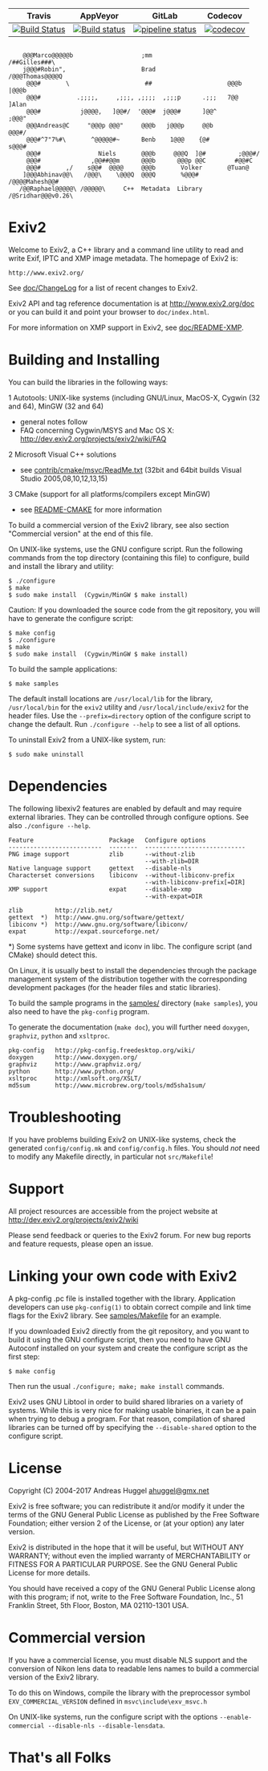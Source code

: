 | Travis        | AppVeyor      | GitLab| Codecov|
|:-------------:|:-------------:|:-----:|:------:|
| [![Build Status](https://travis-ci.org/Exiv2/exiv2.svg?branch=master)](https://travis-ci.org/Exiv2/exiv2) | [![Build status](https://ci.appveyor.com/api/projects/status/d6vxf2n0cp3v88al/branch/master?svg=true)](https://ci.appveyor.com/project/piponazo/exiv2-wutfp/branch/master) | [![pipeline status](https://gitlab.com/D4N/exiv2/badges/master/pipeline.svg)](https://gitlab.com/D4N/exiv2/commits/master) | [![codecov](https://codecov.io/gh/Exiv2/exiv2/branch/master/graph/badge.svg)](https://codecov.io/gh/Exiv2/exiv2) |


<pre><code>
    @@@Marco@@@@@b                   ;mm                       /##Gilles###\
    j@@@#Robin",                     Brad                     /@@@Thomas@@@@Q
     @@@#       \                     ##                     @@@b     |@@@b
     @@@#          .;;;;,     ,;;;, ,;;;;  ,;;;p      .;;;   7@@      ]Alan
     @@@#           j@@@@,   ]@@#/  '@@@#  j@@@#      ]@@^           ;@@@"
     @@@Andreas@C     "@@@p @@@"     @@@b   j@@@p     @@b           @@@#/
     @@@#^7"7%#\       ^@@@@@#~      Benb    1@@@    {@#          s@@@#
     @@@#                Niels       @@@b     @@@Q  ]@#         ;@@@#/
     @@@#              ,@@##@@m      @@@b      @@@p @@C        #@@#C
     @@@#       ,/    s@@#  @@@@     @@@b       Volker       @Tuan@
    ]@@@Abhinav@@\   /@@@\    \@@@Q  @@@Q       %@@@#      /@@@@Mahesh@@#
   /@@Raphael@@@@@\ /@@@@@\     C++  Metadata  Library    /@Sridhar@@@v0.26\
</code></pre>

Exiv2
======================

Welcome to Exiv2, a C++ library and a command line utility to read and
write Exif, IPTC and XMP image metadata. The homepage of Exiv2 is:

    http://www.exiv2.org/

See [doc/ChangeLog](https://github.com/Exiv2/exiv2/blob/master/doc/ChangeLog)
for a list of recent changes to Exiv2.

Exiv2 API and tag reference documentation is at http://www.exiv2.org/doc
or you can build it and point your browser to `doc/index.html`.

For more information on XMP support in Exiv2, see [doc/README-XMP](https://github.com/Exiv2/exiv2/blob/master/doc/README-XMP).

Building and Installing
=======================

You can build the libraries in the following ways:

1 Autotools: UNIX-like systems (including GNU/Linux, MacOS-X, Cygwin (32 and 64), MinGW (32 and 64)
  - general notes follow
  - FAQ concerning Cygwin/MSYS and Mac OS X:
    http://dev.exiv2.org/projects/exiv2/wiki/FAQ

2 Microsoft Visual C++ solutions
  - see [contrib/cmake/msvc/ReadMe.txt](https://github.com/Exiv2/exiv2/blob/master/contrib/cmake/msvc/ReadMe.txt)      (32bit and 64bit builds Visual Studio 2005,08,10,12,13,15)

3 CMake (support for all platforms/compilers except MinGW)
  - see [README-CMAKE](https://github.com/Exiv2/exiv2/blob/master/README-CMAKE)
    for more information

To build a commercial version of the Exiv2 library, see also section
"Commercial version" at the end of this file.

On UNIX-like systems, use the GNU configure script. Run the following
commands from the top directory (containing this file) to configure,
build and install the library and utility:

    $ ./configure
    $ make
    $ sudo make install  (Cygwin/MinGW $ make install)

Caution:
    If you downloaded the source code from the git repository,
    you will have to generate the configure script:

    $ make config
    $ ./configure
    $ make
    $ sudo make install  (Cygwin/MinGW $ make install)

To build the sample applications:

    $ make samples

The default install locations are `/usr/local/lib` for the library,
`/usr/local/bin` for the `exiv2` utility and `/usr/local/include/exiv2` for the
header files. Use the `--prefix=directory` option of the configure script to
change the default. Run `./configure --help` to see a list of all options.

To uninstall Exiv2 from a UNIX-like system, run:

    $ sudo make uninstall

Dependencies
============

The following libexiv2 features are enabled by default and may
require external libraries. They can be controlled through configure
options. See also `./configure --help`.

    Feature                     Package   Configure options
    --------------------------  --------  ----------------------------
    PNG image support           zlib      --without-zlib
                                          --with-zlib=DIR
    Native language support     gettext   --disable-nls
    Characterset conversions    libiconv  --without-libiconv-prefix
                                          --with-libiconv-prefix[=DIR]
    XMP support                 expat     --disable-xmp
                                          --with-expat=DIR

	zlib         http://zlib.net/
	gettext  *)  http://www.gnu.org/software/gettext/
	libiconv *)  http://www.gnu.org/software/libiconv/
	expat        http://expat.sourceforge.net/

*) Some systems have gettext and iconv in libc. The configure script
(and CMake) should detect this.

On Linux, it is usually best to install the dependencies through the
package management system of the distribution together with the
corresponding development packages (for the header files and static
libraries).

To build the sample programs in the
[samples/](https://github.com/Exiv2/exiv2/tree/master/samples)
directory (`make samples`), you also need to have the `pkg-config`
program.

To generate the documentation (`make doc`), you will further need
`doxygen`, `graphviz`, `python` and `xsltproc`.

	pkg-config   http://pkg-config.freedesktop.org/wiki/
	doxygen      http://www.doxygen.org/
	graphviz     http://www.graphviz.org/
	python       http://www.python.org/
	xsltproc     http://xmlsoft.org/XSLT/
	md5sum       http://www.microbrew.org/tools/md5sha1sum/

Troubleshooting
===============

If you have problems building Exiv2 on UNIX-like systems, check the
generated `config/config.mk` and `config/config.h` files. You should *not*
need to modify any Makefile directly, in particular not `src/Makefile`!

Support
=======

All project resources are accessible from the project website at
http://dev.exiv2.org/projects/exiv2/wiki

Please send feedback or queries to the Exiv2 forum. For new bug reports
and feature requests, please open an issue.

Linking your own code with Exiv2
================================

A pkg-config .pc file is installed together with the library.
Application developers can use `pkg-config(1)` to obtain correct
compile and link time flags for the Exiv2 library. See
[samples/Makefile](https://github.com/Exiv2/exiv2/blob/master/samples/Makefile)
for an example.

If you downloaded Exiv2 directly from the git repository, and you want
to build it using the GNU configure script, then you need to have GNU
Autoconf installed on your system and create the configure script as
the first step:

    $ make config

Then run the usual `./configure; make; make install` commands.

Exiv2 uses GNU Libtool in order to build shared libraries on a variety
of systems. While this is very nice for making usable binaries, it can
be a pain when trying to debug a program. For that reason, compilation
of shared libraries can be turned off by specifying the
`--disable-shared` option to the configure script.

License
=======

Copyright (C) 2004-2017 Andreas Huggel <ahuggel@gmx.net>

Exiv2 is free software; you can redistribute it and/or modify it under
the terms of the GNU General Public License as published by the Free
Software Foundation; either version 2 of the License, or (at your
option) any later version.

Exiv2 is distributed in the hope that it will be useful, but WITHOUT
ANY WARRANTY; without even the implied warranty of MERCHANTABILITY or
FITNESS FOR A PARTICULAR PURPOSE. See the GNU General Public License
for more details.

You should have received a copy of the GNU General Public License
along with this program; if not, write to the Free Software
Foundation, Inc., 51 Franklin Street, 5th Floor, Boston,
MA 02110-1301 USA.

Commercial version
==================

If you have a commercial license, you must disable NLS support and
the conversion of Nikon lens data to readable lens names to build a
commercial version of the Exiv2 library.

To do this on Windows, compile the library with the preprocessor
symbol `EXV_COMMERCIAL_VERSION` defined in `msvc\include\exv_msvc.h`

On UNIX-like systems, run the configure script with the options
`--enable-commercial --disable-nls --disable-lensdata`.

# That's all Folks
##
